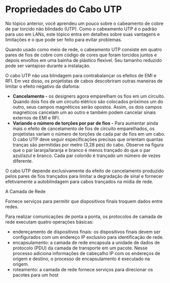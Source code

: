 # Propriedades do Cabo UTP

No tópico anterior, você aprendeu um pouco sobre o cabeamento de cobre de par torcido não blindado (UTP). Como o cabeamento UTP é o padrão para uso em LANs, este tópico entra em detalhes sobre suas vantagens e limitações e o que pode ser feito para evitar problemas.

Quando usado como meio de rede, o cabeamento UTP consiste em quatro pares de fios de cobre com código de cores que foram torcidos juntos e depois envoltos em uma bainha de plástico flexível. Seu tamanho reduzido pode ser vantajoso durante a instalação.

O cabo UTP não usa blindagem para contrabalançar os efeitos de EMI e RFI. Em vez disso, os projetistas de cabos descobriram outras maneiras de limitar o efeito negativo da diafonia:

- **Cancelamento -** os designers agora emparelham os fios em um circuito. Quando dois fios de um circuito elétrico são colocados próximos um do outro, seus campos magnéticos serão opostos. Assim, os dois campos magnéticos cancelam um ao outro e também podem cancelar sinais externos de EMI e RFI.
- **Variando o número de torções por par de fios -** Para aumentar ainda mais o efeito de cancelamento de fios de circuito emparelhados, os projetistas variam o número de torções de cada par de fios em um cabo. O cabo UTP deve seguir especificações precisas que orientam quantas tranças são permitidas por metro (3,28 pés) do cabo. Observe na figura que o par laranja/laranja e branco é menos trançado do que o par azul/azul e branco. Cada par colorido é trançado um número de vezes diferente.

O cabo UTP depende exclusivamente do efeito de cancelamento produzido pelos pares de fios trançados para limitar a degradação de sinal e fornecer efetivamente a autoblindagem para cabos trançados na mídia de rede.

A Camada de Rede

Fornece serviços para permitir que dispositivos finais troquem dados entre redes.

Para realizar comunicações de ponta a ponta, os protocolos de camada de rede executam quatro operações básicas:

- endereçamento de dispositivos finais: os dispositivos finais devem ser configurados com um endereço IP exclusivo para identificação de rede.
- encapsulamento: a camada de rede encapsula a unidade de dados de protocolo (PDU) da camada de transporte em um pacote. Nesse processo adiciona informações de cabeçalho IP com os endereços de origem e destino, o processo de encapsulamento é executado na origem.
- roteamento: a camada de rede fornece serviços para direcionar os pacotes para um host